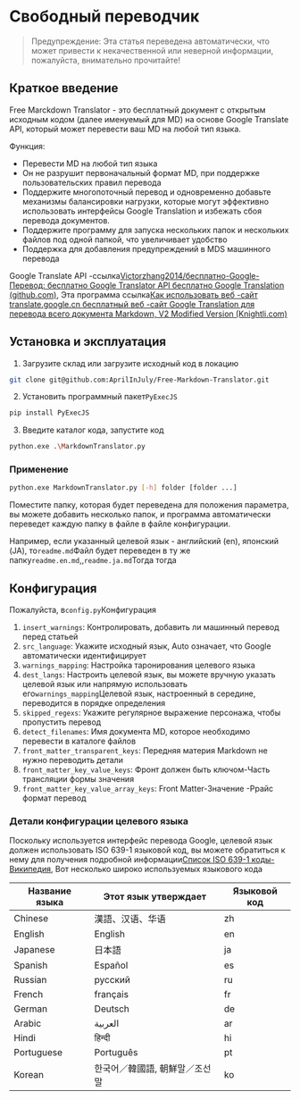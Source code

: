 # Свободный переводчик

> Предупреждение: Эта статья переведена автоматически, что может привести к некачественной или неверной информации, пожалуйста, внимательно прочитайте!

## Краткое введение

Free Marckdown Translator - это бесплатный документ с открытым исходным кодом (далее именуемый для MD) на основе Google Translate API, который может перевести ваш MD на любой тип языка.

Функция:

- Перевести MD на любой тип языка
- Он не разрушит первоначальный формат MD, при поддержке пользовательских правил перевода
- Поддержите многопоточный перевод и одновременно добавьте механизмы балансировки нагрузки, которые могут эффективно использовать интерфейсы Google Translation и избежать сбоя перевода документов.
- Поддержите программу для запуска нескольких папок и нескольких файлов под одной папкой, что увеличивает удобство
- Поддержка для добавления предупреждений в MDS машинного перевода

Google Translate API -ссылка[Victorzhang2014/бесплатно-Google-Перевод: бесплатно Google Translator API бесплатно Google Translation (github.com)](https://github.com/VictorZhang2014/free-google-translate), Эта программа ссылка[Как использовать веб -сайт translate.google.cn бесплатный веб -сайт Google Translation для перевода всего документа Markdown, V2 Modified Version (Knightli.com)](https://www.knightli.com/zh-tw/2022/04/24/免費-google-翻譯-整篇-markdown-文檔-修改版/)

## Установка и эксплуатация

1. Загрузите склад или загрузите исходный код в локацию

```bash
git clone git@github.com:AprilInJuly/Free-Markdown-Translator.git
```

2. Установить программный пакет`PyExecJS`

```bash
pip install PyExecJS
```

3. Введите каталог кода, запустите код

```bash
python.exe .\MarkdownTranslator.py
```

### Применение

```bash
python.exe MarkdownTranslator.py [-h] folder [folder ...]
```

Поместите папку, которая будет переведена для положения параметра, вы можете добавить несколько папок, и программа автоматически переведет каждую папку в файле в файле конфигурации.

Например, если указанный целевой язык - английский (en), японский (JA), то`readme.md`Файл будет переведен в ту же папку`readme.en.md`,,`readme.ja.md`Тогда тогда

## Конфигурация

Пожалуйста, в`config.py`Конфигурация

1. `insert_warnings`: Контролировать, добавить ли машинный перевод перед статьей
2. `src_language`: Укажите исходный язык, Auto означает, что Google автоматически идентифицирует
3. `warnings_mapping`: Настройка таронирования целевого языка
4. `dest_langs`: Настроить целевой язык, вы можете вручную указать целевой язык или напрямую использовать его`warnings_mapping`Целевой язык, настроенный в середине, переводится в порядке определения
5. `skipped_regexs`: Укажите регулярное выражение персонажа, чтобы пропустить перевод
6. `detect_filenames`: Имя документа MD, которое необходимо перевести в каталоге файлов
7. `front_matter_transparent_keys`: Передняя материя Markdown не нужно переводить детали
8. `front_matter_key_value_keys`: Фронт должен быть ключом-Часть трансляции формы значения
9. `front_matter_key_value_array_keys`: Front Matter-Значение -Ррайс формат перевод

### Детали конфигурации целевого языка

Поскольку используется интерфейс перевода Google, целевой язык должен использовать ISO 639-1 языковой код, вы можете обратиться к нему для получения подробной информации[Список ISO 639-1 коды- Википедия](https://en.wikipedia.org/wiki/List_of_ISO_639-1_codes), Вот несколько широко используемых языкового кода

| Название языка| Этот язык утверждает| Языковой код|
| ---------- | ------------------------------ | -------- |
| Chinese    | 漢語、汉语、华语               | zh       |
| English    | English                        | en       |
| Japanese   | 日本語                         | ja       |
| Spanish    | Español                        | es       |
| Russian    | русский                        | ru       |
| French     | français                       | fr       |
| German     | Deutsch                        | de       |
| Arabic     | العربية                        | ar       |
| Hindi      | हिन्दी                          | hi       |
| Portuguese | Português                      | pt       |
| Korean     | 한국어／韓國語, 朝鮮말／조선말 | ko       |


